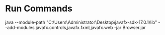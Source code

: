 # Run Commands
java --module-path "C:\Users\Administrator\Desktop\javafx-sdk-17.0.1\lib" --add-modules javafx.controls,javafx.fxml,javafx.web -jar Browser.jar
